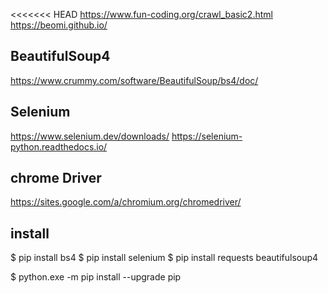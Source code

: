 <<<<<<< HEAD
https://www.fun-coding.org/crawl_basic2.html  
https://beomi.github.io/

## BeautifulSoup4
https://www.crummy.com/software/BeautifulSoup/bs4/doc/

## Selenium
https://www.selenium.dev/downloads/
https://selenium-python.readthedocs.io/

## chrome Driver
https://sites.google.com/a/chromium.org/chromedriver/

## install 
$ pip install bs4
$ pip install selenium
$ pip install requests beautifulsoup4

$ python.exe -m pip install --upgrade pip

